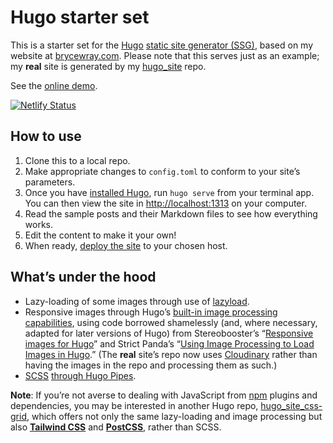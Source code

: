 # Hugo starter set

This is a starter set for the [Hugo](https://gohugo.io) [static site generator (SSG)](https://staticgen.com), based on my website at [brycewray.com](https://brycewray.com). Please note that this serves just as an example; my **real** site is generated by my [hugo_site](https://github.com/brycewray/hugo_site) repo.

See the [online demo](https://hugo-solo.netlify.app).

[![Netlify Status](https://api.netlify.com/api/v1/badges/124673ed-cd4c-4174-86c5-7da8785985fb/deploy-status)](https://app.netlify.com/sites/hugo-solo/deploys)

## How to use

1. Clone this to a local repo.
2. Make appropriate changes to `config.toml` to conform to your site’s parameters.
3. Once you have [installed Hugo](https://gohugo.io/getting-started/installing/), run `hugo serve` from your terminal app. You can then view the site in [http://localhost:1313](http://localhost:1313) on your computer.
4. Read the sample posts and their Markdown files to see how everything works.
5. Edit the content to make it your own!
6. When ready, [deploy the site](https://gohugo.io/hosting-and-deployment/) to your chosen host.

## What’s under the hood

- Lazy-loading of some images through use of [lazyload](https://github.com/verlok/vanilla-lazyload).
- Responsive images through Hugo’s [built-in image processing capabilities](https://gohugo.io/content-management/image-processing/), using code borrowed shamelessly (and, where necessary, adapted for later versions of Hugo) from Stereobooster’s “[Responsive images for Hugo](https://dev.to/stereobooster/responsive-images-for-hugo-dn9)” and Strict Panda’s “[Using Image Processing to Load Images in Hugo](https://blog.strict-panda.com/post/image-processing-media-queries/).” (The **real** site’s repo now uses [Cloudinary](https://cloudinary.com) rather than having the images in the repo and processing them as such.)
- [SCSS](https://sass-lang.com/) [through Hugo Pipes](https://gohugo.io/hugo-pipes/scss-sass/).

**Note**: If you’re not averse to dealing with JavaScript from [npm](https://npmjs.org) plugins and dependencies, you may be interested in another Hugo repo, [hugo_site_css-grid](https://github.com/brycewray/hugo_site_css-grid), which offers not only the same lazy-loading and image processing but also **[Tailwind CSS](https://tailwindcss.com)** and **[PostCSS](https://postcss.org)**, rather than SCSS.